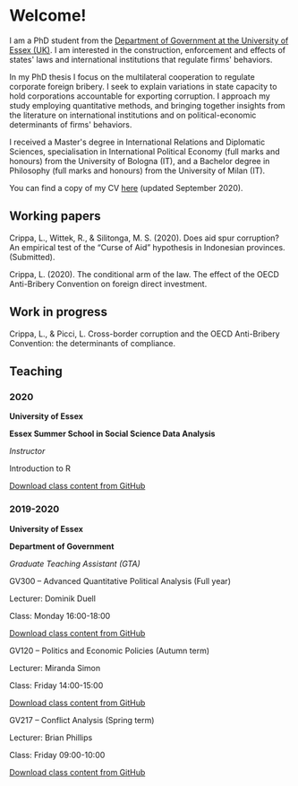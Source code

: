 # Welcome!

I am a PhD student from the [Department of Government at the University of Essex (UK)](https://www.essex.ac.uk/departments/government). I am interested in the construction, enforcement and effects of states' laws and international institutions that regulate firms' behaviors.

In my PhD thesis I focus on the multilateral cooperation to regulate corporate foreign bribery. I seek to explain variations in state capacity to hold corporations accountable for exporting corruption. I approach my study employing quantitative methods, and bringing together insights from the literature on international institutions and on political-economic determinants of firms' behaviors.

I received a Master's degree in International Relations and Diplomatic Sciences, specialisation in International Political Economy (full marks and honours) from the University of Bologna (IT), and a Bachelor degree in Philosophy (full marks and honours) from the University of Milan (IT).

You can find a copy of my CV [here](lorenzo-crippa.github.io/cv.pdf) (updated September 2020).

## Working papers
Crippa, L., Wittek, R., & Silitonga, M. S. (2020). Does aid spur corruption? An empirical test of the “Curse of Aid” hypothesis in Indonesian provinces. (Submitted).

Crippa, L. (2020). The conditional arm of the law. The effect of the OECD Anti-Bribery Convention on foreign direct investment.

## Work in progress
Crippa, L., & Picci, L. Cross-border corruption and the OECD Anti-Bribery Convention: the determinants of compliance.

## Teaching

### 2020

**University of Essex**

**Essex Summer School in Social Science Data Analysis**

_Instructor_

Introduction to R

[Download class content from GitHub](https://github.com/lorenzo-crippa/ESS_intro_to_R_2020)


### 2019-2020

**University of Essex**

**Department of Government**

_Graduate Teaching Assistant (GTA)_

GV300 – Advanced Quantitative Political Analysis (Full year)

Lecturer: Dominik Duell

Class: Monday 16:00-18:00

[Download class content from GitHub](https://github.com/lorenzo-crippa/GV300_2019-20)



GV120 – Politics and Economic Policies (Autumn term)

Lecturer: Miranda Simon

Class: Friday 14:00-15:00

[Download class content from GitHub](https://github.com/lorenzo-crippa/GV120_2019-20)



GV217 – Conflict Analysis (Spring term)

Lecturer: Brian Phillips

Class: Friday 09:00-10:00

[Download class content from GitHub](https://github.com/lorenzo-crippa/GV217_2019-20)
